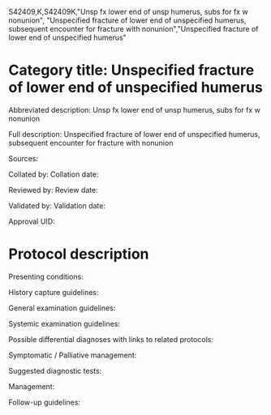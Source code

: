 S42409,K,S42409K,"Unsp fx lower end of unsp humerus, subs for fx w nonunion", "Unspecified fracture of lower end of unspecified humerus, subsequent encounter for fracture with nonunion","Unspecified fracture of lower end of unspecified humerus"
# Category title: Unspecified fracture of lower end of unspecified humerus

Abbreviated description: Unsp fx lower end of unsp humerus, subs for fx w nonunion

Full description: Unspecified fracture of lower end of unspecified humerus, subsequent encounter for fracture with nonunion

Sources:

Collated by:
Collation date:

Reviewed by:
Review date:

Validated by:
Validation date:

Approval UID:

# Protocol description

Presenting conditions:

History capture guidelines:

General examination guidelines:

Systemic examination guidelines:

Possible differential diagnoses with links to related protocols:

Symptomatic / Palliative management:

Suggested diagnostic tests:

Management:

Follow-up guidelines:
